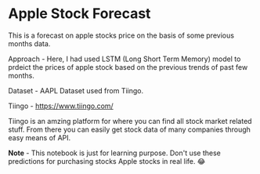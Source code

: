 # Apple Stock Forecast

This is a forecast on apple stocks price on the basis of some previous months data.

Approach - Here, I had used LSTM (Long Short Term Memory) model to prdeict the prices of apple stock based on the previous trends of past few months.

Dataset - AAPL Dataset used from Tiingo.

Tiingo - https://www.tiingo.com/

Tiingo is an amzing platform for where you can find all stock market related stuff. From there you can easily get stock data of many companies through easy means of API.

**Note** - This notebook is just for learning purpose. Don't use these predictions for purchasing stocks Apple stocks in real life. 😂
